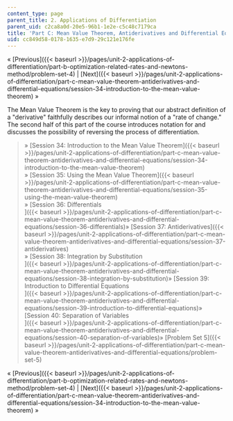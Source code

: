 ```yaml
---
content_type: page
parent_title: 2. Applications of Differentiation
parent_uid: c2ca8a0d-20e5-96b1-1e2e-c5c48c7179ca
title: 'Part C: Mean Value Theorem, Antiderivatives and Differential Equations'
uid: cc849d58-0178-1635-e7d9-29c121e176fe
---
```


« [Previous]({{< baseurl >}}/pages/unit-2-applications-of-differentiation/part-b-optimization-related-rates-and-newtons-method/problem-set-4) | [Next]({{< baseurl >}}/pages/unit-2-applications-of-differentiation/part-c-mean-value-theorem-antiderivatives-and-differential-equations/session-34-introduction-to-the-mean-value-theorem) »

The Mean Value Theorem is the key to proving that our abstract definition of a "derivative" faithfully describes our informal notion of a "rate of change." The second half of this part of the course introduces notation for and discusses the possibility of reversing the process of differentiation.

> » [Session 34: Introduction to the Mean Value Theorem]({{< baseurl >}}/pages/unit-2-applications-of-differentiation/part-c-mean-value-theorem-antiderivatives-and-differential-equations/session-34-introduction-to-the-mean-value-theorem)  
> » [Session 35: Using the Mean Value Theorem]({{< baseurl >}}/pages/unit-2-applications-of-differentiation/part-c-mean-value-theorem-antiderivatives-and-differential-equations/session-35-using-the-mean-value-theorem)  
> » [Session 36: Differentials  
> ]({{< baseurl >}}/pages/unit-2-applications-of-differentiation/part-c-mean-value-theorem-antiderivatives-and-differential-equations/session-36-differentials)» [Session 37: Antiderivatives]({{< baseurl >}}/pages/unit-2-applications-of-differentiation/part-c-mean-value-theorem-antiderivatives-and-differential-equations/session-37-antiderivatives)  
> » [Session 38: Integration by Substitution  
> ]({{< baseurl >}}/pages/unit-2-applications-of-differentiation/part-c-mean-value-theorem-antiderivatives-and-differential-equations/session-38-integration-by-substitution)» [Session 39: Introduction to Differential Equations  
> ]({{< baseurl >}}/pages/unit-2-applications-of-differentiation/part-c-mean-value-theorem-antiderivatives-and-differential-equations/session-39-introduction-to-differential-equations)» [Session 40: Separation of Variables  
> ]({{< baseurl >}}/pages/unit-2-applications-of-differentiation/part-c-mean-value-theorem-antiderivatives-and-differential-equations/session-40-separation-of-variables)» [Problem Set 5]({{< baseurl >}}/pages/unit-2-applications-of-differentiation/part-c-mean-value-theorem-antiderivatives-and-differential-equations/problem-set-5)

« [Previous]({{< baseurl >}}/pages/unit-2-applications-of-differentiation/part-b-optimization-related-rates-and-newtons-method/problem-set-4) | [Next]({{< baseurl >}}/pages/unit-2-applications-of-differentiation/part-c-mean-value-theorem-antiderivatives-and-differential-equations/session-34-introduction-to-the-mean-value-theorem) »